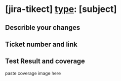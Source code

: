 # [jira-tikect] [type]([scope]): [subject]

## Describle your changes

## Ticket number and link

## Test Result and coverage

paste coverage image here
